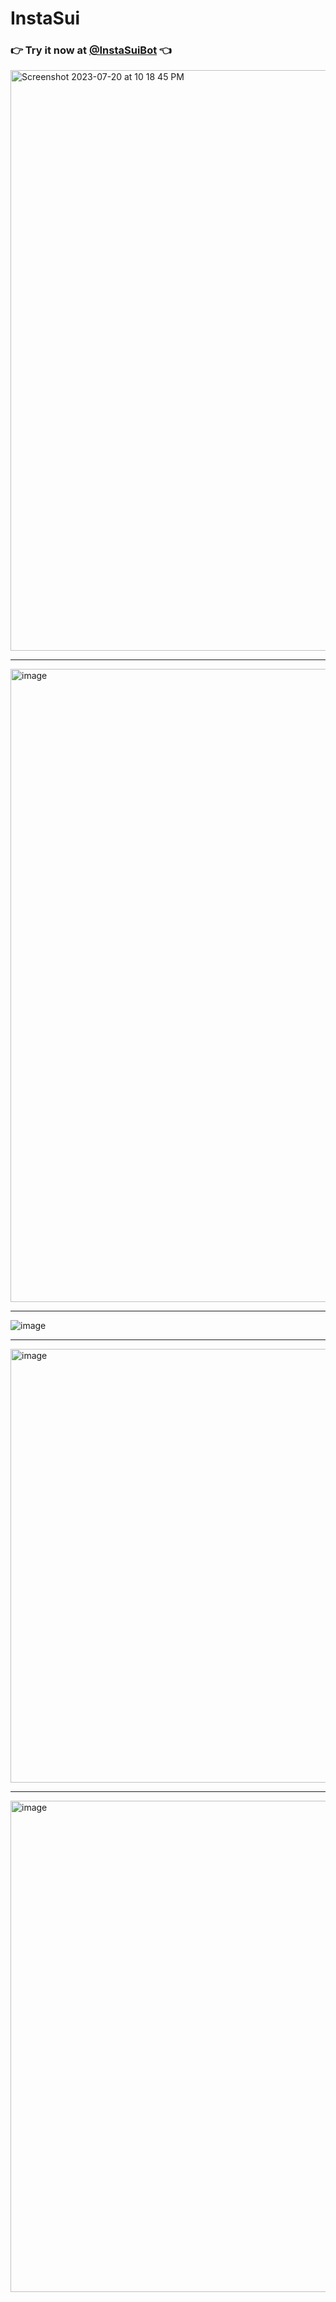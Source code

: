 # InstaSui

### 👉 Try it now at [@InstaSuiBot](https://t.me/InstaSuiBot) 👈


<img width="929" alt="Screenshot 2023-07-20 at 10 18 45 PM" src="https://github.com/EasonC13/InstaSui/assets/43432631/5fcce794-8d51-41c4-a103-c179cf0ddc7d">

---

<img width="1013" alt="image" src="https://github.com/EasonC13/InstaSui/assets/43432631/feeb31f4-9be7-4476-9f16-da6266254757">

---

![image](https://github.com/EasonC13/InstaSui/assets/43432631/af62e411-ffa4-4d9c-95cd-e60280e600f6)

---

<img width="694" alt="image" src="https://github.com/EasonC13/InstaSui/assets/43432631/6ae0bb1a-b249-4548-80e1-93741892357a" disabled>

---

<img width="786" alt="image" src="https://github.com/EasonC13/InstaSui/assets/43432631/d9ca55c7-8951-41b4-b4c1-3664337c76e6">
